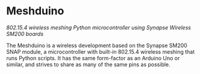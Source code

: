 # Meshduino 
*802.15.4 wireless meshing Python microcontroller using Synapse Wireless SM200 boards*

The Meshduino is a wireless development based on the Synapse SM200 SNAP module, a microcontroller with built-in 802.15.4 wireless meshing that runs Python scripts. It has the same form-factor as an Arduino Uno or similar, and strives to share as many of the same pins as possible.
